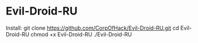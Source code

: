 # Evil-Droid-RU
Install:
git clone https://github.com/CorpOfHack/Evil-Droid-RU.git
cd Evil-Droid-RU
chmod +x Evil-Droid-RU
./Evil-Droid-RU
